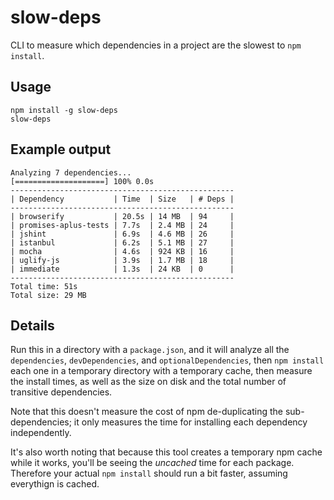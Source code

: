 slow-deps
====

CLI to measure which dependencies in a project are the slowest to `npm install`.

Usage
----

    npm install -g slow-deps
    slow-deps

Example output
----

```
Analyzing 7 dependencies...
[====================] 100% 0.0s
--------------------------------------------------
| Dependency           | Time  | Size   | # Deps |
--------------------------------------------------
| browserify           | 20.5s | 14 MB  | 94     |
| promises-aplus-tests | 7.7s  | 2.4 MB | 24     |
| jshint               | 6.9s  | 4.6 MB | 26     |
| istanbul             | 6.2s  | 5.1 MB | 27     |
| mocha                | 4.6s  | 924 KB | 16     |
| uglify-js            | 3.9s  | 1.7 MB | 18     |
| immediate            | 1.3s  | 24 KB  | 0      |
--------------------------------------------------
Total time: 51s
Total size: 29 MB
```

Details
----


Run this in a directory with a `package.json`, and it will analyze all the `dependencies`, 
`devDependencies`, and `optionalDependencies`, then `npm install` each one in a temporary 
directory with a temporary cache, then measure the install times, as well as the size on disk and the total number of transitive dependencies.

Note that this doesn't measure the cost of npm de-duplicating the sub-dependencies; 
it only measures the time for installing each dependency independently.

It's also worth noting that because this tool creates a temporary npm cache while it works,
you'll be seeing the _uncached_ time for each package. Therefore your actual `npm install` should run a bit faster,
assuming everythign is cached.
